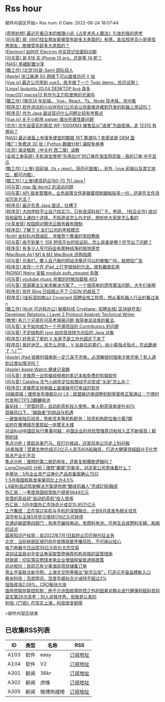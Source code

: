 # Rss hour

邮件内容区开始>
Rss num: 0  Date: 2022-06-24 18:07:44 <br/>

<a href='https://www.v2ex.com/t/861984#reply1'>[奇思妙想] 最近在看日本的推理小说《占星术杀人魔法》引发的我的思考</a><br/>
<a href='https://www.v2ex.com/t/861982#reply4'>[问与答] 观《你们找女朋友能接受年龄多大差距的》有感，各位程序员小哥哥找男朋友，能接受年龄多大差距的？</a><br/>
<a href='https://www.v2ex.com/t/861981#reply1'>[Electron] 如何在 Electron 中实现记住密码功能</a><br/>
<a href='https://www.v2ex.com/t/861978#reply5'>[问与答] 是 618 买 iPhone 13 pro，还是等 14 呢？</a><br/>
<a href='https://www.v2ex.com/t/861977#reply0'>[NAS] 黑裙配置分享</a><br/>
<a href='https://www.v2ex.com/t/861976#reply0'>[酷工作] [北京]抖音-Semi 团队招人</a><br/>
<a href='https://www.v2ex.com/t/861975#reply6'>[Apple] 浙江联通 5G 网络下可以直接访问 V 站</a><br/>
<a href='https://www.v2ex.com/t/861974#reply8'>[Vue.js] 最近公司用到 vue3，练手做了一个 Todo demo，欢迎试用！</a><br/>
<a href='https://www.v2ex.com/t/861973#reply2'>[Linux] buguntu 20.04 DESKTOP bug 真多</a><br/>
<a href='https://www.v2ex.com/t/861972#reply13'>[macOS] macos13 有作为主力机使用的兄弟吗</a><br/>
<a href='https://www.v2ex.com/t/861971#reply0'>[酷工作] [南京]4 年前端， Vue、React、Ts、Node 技术栈，求内推</a><br/>
<a href='https://www.v2ex.com/t/861970#reply6'>[程序员] 软件测试的小伙伴你们公司会让你直接连接到开发的机器上测试吗？</a><br/>
<a href='https://www.v2ex.com/t/861969#reply0'>[程序员] 作为 Java 面试官问什么问题比较有考察点</a><br/>
<a href='https://www.v2ex.com/t/861968#reply11'>[Vue.js] 关于小程序 swiper 做长列表性能问题</a><br/>
<a href='https://www.v2ex.com/t/861965#reply0'>[京东] 京东自营买的索尼 WF-1000XM3 被售后以"进液"为由拒保，走 12315 有用吗？</a><br/>
<a href='https://www.v2ex.com/t/861964#reply11'>[NAS] 最近咸鱼上有很多便宜的酷狼 16T,靠谱吗？卖家说是 OEM 盘</a><br/>
<a href='https://www.v2ex.com/t/861963#reply0'>[推广] 免费送 30 张 [ Python 数据分析] 课程免单券</a><br/>
<a href='https://www.v2ex.com/t/861962#reply9'>[北京] 海淀租房（中关村 西二旗）请教</a><br/>
<a href='https://www.v2ex.com/t/861961#reply0'>[全球工单系统] 手机淘宝使用“先用后付”的订单在淘宝网页版 - 我的订单 中不显示</a><br/>
<a href='https://www.v2ex.com/t/861959#reply0'>[酷工作] [上海] 招前端（ts + react，简历可直推），另外（vue 前端以及其它岗位，都可内推）</a><br/>
<a href='https://www.v2ex.com/t/861958#reply0'>[酷工作] [上海]德资药企|60-70 万| Java |</a><br/>
<a href='https://www.v2ex.com/t/861956#reply0'>[问与答] mac 版 iterm2 的滚动问题</a><br/>
<a href='https://www.v2ex.com/t/861955#reply0'>[问与答] API 版本管理中，业务层等文件是跟着控制器粘贴多一份，还是在文件添加冗余方法？</a><br/>
<a href='https://www.v2ex.com/t/861954#reply96'>[程序员] 最近负责 Java 面试，吐槽下</a><br/>
<a href='https://www.v2ex.com/t/861953#reply37'>[程序员] 大四学校不让自己找实习，只有进深科技厂子、考研、 [校企合作] 培训班和留校上课四个选择，不知道该怎么办才好，想听听大家是怎么看的</a><br/>
<a href='https://www.v2ex.com/t/861952#reply1'>[分享发现] 校园网对腾讯云服务器有限制</a><br/>
<a href='https://www.v2ex.com/t/861951#reply12'>[程序员] 了解下 V 友们公司的考核模式</a><br/>
<a href='https://www.v2ex.com/t/861947#reply6'>[杭州] 坐标杭州西湖区，求推荐个靠谱的驾校教练</a><br/>
<a href='https://www.v2ex.com/t/861946#reply3'>[问与答] 收不到某个 106 短信平台的验证码，怎么排查是哪个环节出了问题？</a><br/>
<a href='https://www.v2ex.com/t/861945#reply38'>[程序员] 有多少人写代码会有那种纯净的愉悦感觉</a><br/>
<a href='https://www.v2ex.com/t/861944#reply3'>[MacBook Air] M1 & M2 MacBook 选购指南</a><br/>
<a href='https://www.v2ex.com/t/861943#reply1'>[问与答] 兄弟们，要人自己做的网站流量还可以的接推广吗，我想投广告</a><br/>
<a href='https://www.v2ex.com/t/861942#reply6'>[程序员] 发现一个在 iPad 上打字很快的方法，很有趣很实用</a><br/>
<a href='https://www.v2ex.com/t/861941#reply14'>[NGINX] Nginx 安裝 module auth_request 失敗</a><br/>
<a href='https://www.v2ex.com/t/861940#reply2'>[问与答] youtube music 听歌的时候加载报 403</a><br/>
<a href='https://www.v2ex.com/t/861938#reply0'>[问与答] 苦逼算法又来求解决方案了，一个很简单的遗传算法问题，大牛们来啊</a><br/>
<a href='https://www.v2ex.com/t/861937#reply9'>[程序员] 现在 Bing 已经阻止不了 CSDN 的疯狂了</a><br/>
<a href='https://www.v2ex.com/t/861936#reply0'>[程序员] [坐标深圳南山] Covariant 招聘全栈工程师，想从事机器人行业的看过来~</a><br/>
<a href='https://www.v2ex.com/t/861935#reply1'>[酷工作] [杭州 可远程办公] 秘猿科技 Cryptape- 招聘全栈/ 区块链开发/ Developer Relations / Layer 2 Protocol Analyst/ Technical Writer</a><br/>
<a href='https://www.v2ex.com/t/861934#reply0'>[教育] 有几个兄弟在问高考填报问题,我简单谈谈我的看法.</a><br/>
<a href='https://www.v2ex.com/t/861933#reply3'>[问与答] 关于如何成为一个开源项目的 Contributors 的问题</a><br/>
<a href='https://www.v2ex.com/t/861932#reply2'>[问与答] 不定结构的 json 如何高效转为对应的 Java 对象</a><br/>
<a href='https://www.v2ex.com/t/861931#reply36'>[程序员] 好奇买了房的 V 友是不是工作也固定下来了</a><br/>
<a href='https://www.v2ex.com/t/861929#reply31'>[程序员] 我好迷茫，该怎么选择， V 站各位前辈们，给小辈指点指点，在此跪谢了 ㄟ( ▔</a><br/>
<a href='https://www.v2ex.com/t/861928#reply2'>[Apple] iPad 锁屏时插电有一定几率不充电，必须解锁时插电才能充电？有人遇到过类似情况吗？</a><br/>
<a href='https://www.v2ex.com/t/861927#reply36'>[Apple] Apple Watch 健身记录群</a><br/>
<a href='https://www.v2ex.com/t/861926#reply9'>[问与答] 求推荐一台剪辑视频用的笔记本和免费的剪辑软件</a><br/>
<a href='https://www.v2ex.com/t/861925#reply0'>[问与答] Catalina 天气小组件定位权限动不动变成“关闭”怎么办？</a><br/>
<a href='https://www.v2ex.com/t/861923#reply3'>[程序员] 求推荐支持电脑上直接拨号打电话的软件</a><br/>
<a href='https://36kr.com/p/1798745256363016'>36碳周报丨理想发布旗舰SUV L9；欧盟碳边境调整机制草案修正案通过；宁德时代发布CTP3.0麒麟电池</a><br/>
<a href='https://36kr.com/p/1798743840310536'>最前线｜「奈雪的茶」自动奶茶机投入使用，单人制茶效率提升40%</a><br/>
<a href='https://36kr.com/p/1798705745085441'>双碳风口下，“碳路者”的挑战与机遇</a><br/>
<a href='https://36kr.com/p/1798662229296389'>一键查收陆石投资，势能资本等机构职务｜投资机构职位推介第7期</a><br/>
<a href='https://36kr.com/p/1798477459473673'>如何在赛博城市里筑起一座摩天大楼</a><br/>
<a href='https://36kr.com/p/1798561111360768'>对话Kroll中国区执行董事何越：中国企业的风险管理意识和投入正不断提高丨聪明的钱</a><br/>
<a href='https://36kr.com/p/1795768317444358'>焦点分析丨曾起诉奥巴马、狂打价格战，这家风电公司走上科创板</a><br/>
<a href='https://36kr.com/p/1797331964559876'>36氪独家 | 萱嘉生物完成近2亿元人民币的A轮融资，打造大健康领域超分子化学技术产业化平台</a><br/>
<a href='https://36kr.com/p/1796031890358272'>焦点分析｜理想的第二款奶爸车，还能复制爆款逻辑吗？</a><br/>
<a href='https://36kr.com/p/1797961270740233'>LongChina50 分析 | 理想“霸屏”的新车，对这家公司意味着什么？</a><br/>
<a href='https://36kr.com/newsflashes/1798831793177605'>中基协：5月企业资产证券化产品共备案确认70只</a><br/>
<a href='https://36kr.com/newsflashes/1798825499100421'>1-5月我国核能发电量同比上升4.5%</a><br/>
<a href='https://36kr.com/newsflashes/1798823464223751'>L4级别自动驾驶解决方案提供商“酷哇机器人”完成D1轮融资</a><br/>
<a href='https://36kr.com/newsflashes/1798823001687302'>外汇局：一季度我国经常账户顺差5644亿元</a><br/>
<a href='https://36kr.com/newsflashes/1798809565283590'>奈雪的茶自研“自动奶茶机”投入使用</a><br/>
<a href='https://36kr.com/newsflashes/1798806428140553'>外汇局：5月中国外汇市场总计成交15.95万亿元</a><br/>
<a href='https://36kr.com/newsflashes/1798801181017095'>上汽集团：正在探讨车机与手机的深度融合，计划6月底发布相关信息</a><br/>
<a href='https://36kr.com/newsflashes/1798796982633479'>深市参与主体5月罕见增持176亿元可转债</a><br/>
<a href='https://36kr.com/newsflashes/1798794471359496'>交通运输部等四部门：有序开展纯电动、氢燃料电池、可再生合成燃料车辆、船舶的试点</a><br/>
<a href='https://36kr.com/newsflashes/1798776351409158'>国家知识产权局：自2022年7月1日起终止印花税代征业务</a><br/>
<a href='https://36kr.com/newsflashes/1798774015656964'>北京：当前局部区域仍存在疫情隐匿传播风险，不可掉以轻心</a><br/>
<a href='https://36kr.com/newsflashes/1798769386161414'>格力电器今日出现35亿元折价大宗交易</a><br/>
<a href='https://36kr.com/newsflashes/1798768623502592'>深圳证监局对平安证券采取暂停保荐机构资格的监管措施</a><br/>
<a href='https://36kr.com/newsflashes/1798766108755204'>财政部：切实落实燃煤发电企业增值税留抵退税政策</a><br/>
<a href='https://36kr.com/newsflashes/1798759840335111'>运达股份：目前已有少量海风项目储备订单</a><br/>
<a href='https://36kr.com/newsflashes/1798756832249092'>零幺宇宙联合新华网、上海文交所等推出“新华云街”，打造元宇宙品牌新入口</a><br/>
<a href='https://36kr.com/newsflashes/1798753156203520'>极米科技：百度网讯、百度毕威拟合计减持不超过3%</a><br/>
<a href='https://36kr.com/newsflashes/1798739299337221'>恒指收涨2.09%，CRO板块大涨</a><br/>
<a href='https://36kr.com/newsflashes/1798720419333382'>国务院联防联控机制：绝不允许因疫情防控之外的因素对群众进行健康码赋码变码</a><br/>
<a href='http://www.huxiu.com/article/590462.html?f=wangzhan'>梁实第26次高考：别人说我作秀，但我是认真的</a><br/>
<a href='http://www.huxiu.com/article/588068.html?f=wangzhan'>别怕《门锁》在现实上演，科技改变剧情</a><br/>


<邮件内容区结束

## 已收集RSS列表

| ID | 类型 | 名称  | RSS  |
| -- | -- | -- | -- | 
| A103  | 软件 | easy | [订阅地址](http://rsshub.v2fy.com:1200/weibo/user/1088413295) |
| A104  | 软件 | V2  | [订阅地址](http://www.v2ex.com/index.xml) |
| A301  | 新闻 | 36kr | [订阅地址](https://www.36kr.com/feed) |
| A302  | 新闻 | 虎嗅 | [订阅地址](https://www.huxiu.com/rss/0.xml) |
| A305  | 新闻 | 微博热搜榜 | [订阅地址](https://rsshub.app/weibo/search/hot) |

